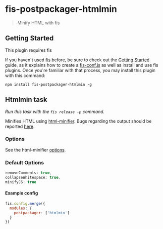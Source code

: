 
# fis-postpackager-htmlmin

> Minify HTML with fis



## Getting Started
This plugin requires fis

If you haven't used [fis](https://github.com/fex-team/fis) before, be sure to check out the [Getting Started](http://fis.baidu.com/docs/beginning/getting-started.html) guide, as it explains how to create a [fis-conf.js](http://fis.baidu.com/docs/api/fis-conf.html) as well as install and use fis plugins. Once you're familiar with that process, you may install this plugin with this command:

```shell
npm install fis-postpackager-htmlmin -g
```

## Htmlmin task
_Run this task with the `fis release -p` command._

Minifies HTML using [html-minifier](https://github.com/kangax/html-minifier). Bugs regarding the output should be reported [here](https://github.com/kangax/html-minifier/issues/new).

### Options

See the html-minifier [options](https://github.com/kangax/html-minifier#options-quick-reference).

### Default Options
```javascript
removeComments: true,
collapseWhitespace: true,
minifyJS: true
```

#### Example config

```javascript
fis.config.merge({
  modules: {
    postpackager: ['htmlmin']
  }
})
```
